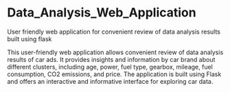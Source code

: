 # Data_Analysis_Web_Application
User friendly web application for convenient review of data analysis results built using flask

This user-friendly web application allows convenient review of data analysis results of car ads. It provides insights and information by car brand about different clusters, including age, power, fuel type, gearbox, mileage, fuel consumption, CO2 emissions, and price. The application is built using Flask and offers an interactive and informative interface for exploring car data.
